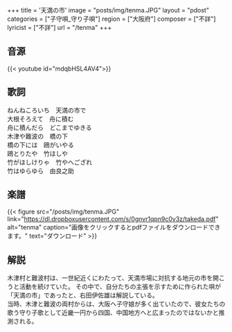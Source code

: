 +++
title = '天満の市'
image = "posts/img/tenma.JPG"
layout = "pdost"
categories = ["子守唄_守り子唄"]
region = ["大阪府"]
composer = ["不詳"]
lyricist = ["不詳"]
url = "/tenma"
+++

## 音源
{{< youtube id="mdqbHSL4AV4">}}

## 歌詞
ねんねころいち　天満の市で  
大根そろえて　舟に積む  
舟に積んだら　どこまでゆきる  
木津や難波の　橋の下  
橋の下には　鴎がいやる  
鴎とりたや　竹ほしや  
竹がほしけりゃ　竹やへござれ  
竹はゆらゆら　由良之助  

## 楽譜
{{< figure src="/posts/img/tenma.JPG" link="https://dl.dropboxusercontent.com/s/0gnvr1qpn9c0v3z/takeda.pdf" alt="tenma" caption="画像をクリックするとpdfファイルをダウンロードできます。" text="ダウンロード" >}}

## 解説
木津村と難波村は、一世紀近くにわたって、天満市場に対抗する地元の市を開こうと活動を続けていた。
その中で、自分たちの主張を示すために作られた唄が「天満の市」であったと、右田伊佐雄は解説している。  
当時、木津と難波の両村からは、大阪へ子守娘が多く出ていたので、彼女たちの歌う守り子歌として近畿一円から四国、中国地方へと広まったのではないかと推測される。
                                                                                                                              